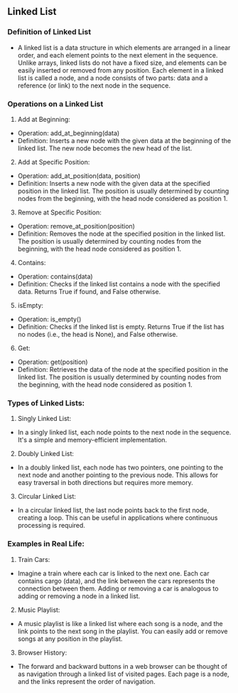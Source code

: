 ## Linked List

### Definition of Linked List

- A linked list is a data structure in which elements are arranged in a linear order, and each element points to the next element in the sequence. Unlike arrays, linked lists do not have a fixed size, and elements can be easily inserted or removed from any position. Each element in a linked list is called a node, and a node consists of two parts: data and a reference (or link) to the next node in the sequence.

### Operations on a Linked List

1. Add at Beginning:
- Operation: add_at_beginning(data)
- Definition: Inserts a new node with the given data at the beginning of the linked list. The new node becomes the new head of the list.

2. Add at Specific Position:
- Operation: add_at_position(data, position)
- Definition: Inserts a new node with the given data at the specified position in the linked list. The position is usually determined by counting nodes from the beginning, with the head node considered as position 1.

3. Remove at Specific Position:
- Operation: remove_at_position(position)
- Definition: Removes the node at the specified position in the linked list. The position is usually determined by counting nodes from the beginning, with the head node considered as position 1.

4. Contains:
- Operation: contains(data)
- Definition: Checks if the linked list contains a node with the specified data. Returns True if found, and False otherwise.

5. isEmpty:
- Operation: is_empty()
- Definition: Checks if the linked list is empty. Returns True if the list has no nodes (i.e., the head is None), and False otherwise.

6. Get:
- Operation: get(position)
- Definition: Retrieves the data of the node at the specified position in the linked list. The position is usually determined by counting nodes from the beginning, with the head node considered as position 1.


### Types of Linked Lists:

1. Singly Linked List:
- In a singly linked list, each node points to the next node in the sequence. It's a simple and memory-efficient implementation.

2. Doubly Linked List:
- In a doubly linked list, each node has two pointers, one pointing to the next node and another pointing to the previous node. This allows for easy traversal in both directions but requires more memory.

3. Circular Linked List:
- In a circular linked list, the last node points back to the first node, creating a loop. This can be useful in applications where continuous processing is required.

### Examples in Real Life:

1. Train Cars:
- Imagine a train where each car is linked to the next one. Each car contains cargo (data), and the link between the cars represents the connection between them. Adding or removing a car is analogous to adding or removing a node in a linked list.

2. Music Playlist:
- A music playlist is like a linked list where each song is a node, and the link points to the next song in the playlist. You can easily add or remove songs at any position in the playlist.

3. Browser History:
- The forward and backward buttons in a web browser can be thought of as navigation through a linked list of visited pages. Each page is a node, and the links represent the order of navigation.